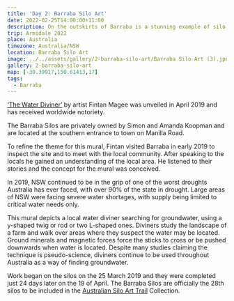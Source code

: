 ```yaml
---
title: 'Day 2: Barraba Silo Art'
date: 2022-02-25T14:00:00+11:00
description: On the outskirts of Barraba is a stunning example of silo art.
trip: Armidale 2022
place: Australia
timezone: Australia/NSW
location: Barraba Silo Art
image: ../../assets/gallery/2-barraba-silo-art/Barraba Silo Art (3).jpeg
gallery: 2-barraba-silo-art
map: [-30.39917,150.61413,17]
tags:
  - Barraba
---
```

[‘The Water Diviner’](https://www.australiansiloarttrail.com/barraba) by artist Fintan Magee was unveiled in April 2019 and has received worldwide notoriety.

The Barraba Silos are privately owned by Simon and Amanda Koopman and are located at the southern entrance to town on Manilla Road.

To refine the theme for this mural, Fintan visited Barraba in early 2019 to inspect the site and to meet with the local community. After speaking to the locals he gained an understanding of the local area. He listened to their stories and the concept for the mural was conceived.

In 2019, NSW continued to be in the grip of one of the worst droughts Australia has ever faced, with over 90% of the state in drought. Large areas of NSW were facing severe water shortages, with supply being limited to critical water needs only.

This mural depicts a local water diviner searching for groundwater, using a y-shaped twig or rod or two L-shaped ones. Diviners study the landscape of a farm and walk over areas where they suspect the water may be located. Ground minerals and magnetic forces force the sticks to cross or be pushed downwards when water is located. Despite many studies claiming the technique is pseudo-science, diviners continue to be used throughout Australia as a way of finding groundwater.

Work began on the silos on the 25 March 2019 and they were completed just 24 days later on the 19 of April. The Barraba Silos are officially the 28th silos to be included in the [Australian Silo Art Trail](https://www.australiansiloarttrail.com/) Collection.
